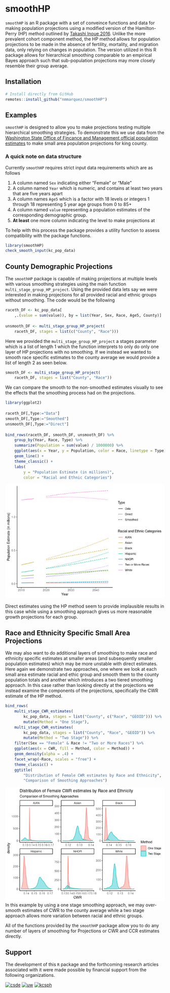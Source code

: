
# smoothHP

`smoothHP` is an R package with a set of conveince functions and data
for making population projections using a modified version of the
Hamilton-Perry (HP) method outlined by [Takashi
Inoue 2016](https://link.springer.com/chapter/10.1007/978-3-319-43329-5_22).
Unlike the more prevalent cohort component method, the HP method allows
for population projections to be made in the absence of fertility,
mortality, and migration data, only relying on changes in population.
The version utilized in this R package allows for hierarchical smoothing
comparable to an empirical Bayes approach such that sub-population
projections may more closely resemble their group average.

## Installation

``` r
# Install directly from GitHub 
remotes::install_github("nmmarquez/smoothHP")
```

## Examples

`smoothHP` is designed to allow you to make projections testing multiple
hierarchical smoothing strategies. To demonstrate this we use data from
the [Washington State Office of Fincance and Management official
population
estimates](https://www.ofm.wa.gov/washington-data-research/population-demographics/population-estimates/april-1-official-population-estimates)
to make small area population projections for king county.

### A quick note on data structure

Currently `smoothHP` requires strict input data requirements which are
as follows

1.  A column named `Sex` indicating either “Female” or “Male”
2.  A column named `Year` which is numeric, and contains at least two
    years that are five years apart
3.  A column names `Age5` which is a factor with 18 levels or integers 1
    through 18 representing 5 year age groups from 0 to 85+
4.  A column named `value` representing a population estimates of the
    corresponding demographic group.
5.  **At least** one more column indicating the level to make
    projections at

To help with this process the package provides a utility function to
assess compatibility with the package functions.

``` r
library(smoothHP)
check_smooth_input(kc_pop_data)
```

## County Demographic Projections

The `smoothHP` package is capable of making projections at multiple
levels with various smoothing strategies using the main function
`multi_stage_group_HP_project`. Using the provided data lets say we were
interested in making projections for all provided racial and ethnic
groups without smoothing. The code would be the following

``` r
raceth_DF <- kc_pop_data[
    ,.(value = sum(value)), by = list(Year, Sex, Race, Age5, County)]

unsmooth_DF <- multi_stage_group_HP_project(
    raceth_DF, stages = list(c("County", "Race")))
```

Here we provided the `multi_stage_group_HP_project` a stages parameter
which is a list of length 1 which the function interprets to only do
only one layer of HP projections with no smoothing. If we instead we
wanted to smooth race specific estimates to the county average we would
provide a list of length 2 as seen below.

``` r
smooth_DF <- multi_stage_group_HP_project(
    raceth_DF, stages = list("County", "Race"))
```

We can compare the smooth to the non-smoothed estimates visually to see
the effects that the smoothing process had on the projections.

``` r
library(ggplot2)

raceth_DF[,Type:="Data"]
smooth_DF[,Type:="Smoothed"]
unsmooth_DF[,Type:="Direct"]

bind_rows(raceth_DF, smooth_DF, unsmooth_DF) %>%
    group_by(Year, Race, Type) %>%
    summarize(Population = sum(value) / 1000000) %>%
    ggplot(aes(x = Year, y = Population, color = Race, linetype = Type)) +
    geom_line() +
    theme_classic() +
    labs(
        y = "Population Estimate (in millions)",
        color = "Racial and Ethnic Categories")
```

![](README_files/figure-gfm/unnamed-chunk-5-1.png)<!-- -->

Direct estimates using the HP method seem to provide implausible results
in this case while using a smoothing approach gives us more reasonable
growth projections for each group.

## Race and Ethnicity Specific Small Area Projections

We may also want to do additional layers of smoothing to make race and
ethnicity specific estimates at smaller areas (and subsequently smaller
population estimates) which may be more unstable with direct estimates.
Here again we demonstrate two approaches, one where we look at each
small area estimate racial and ethic group and smooth them to the county
population totals and another which introduces a two tiered smoothing
approach. In this case rather than looking directly at the projections
we instead examine the components of the projections, specifically the
CWR estimate of the HP method.

``` r
bind_rows(
    multi_stage_CWR_estimates(
        kc_pop_data, stages = list("County", c("Race", "GEOID"))) %>%
        mutate(Method = "One Stage"),
    multi_stage_CWR_estimates(
        kc_pop_data, stages = list("County", "Race", "GEOID")) %>%
        mutate(Method = "Two Stage")) %>%
    filter(Sex == "Female" & Race != "Two or More Races") %>%
    ggplot(aes(x = CWR, fill = Method, color = Method)) +
    geom_density(alpha = .4) +
    facet_wrap(~Race, scales = "free") +
    theme_classic() +
    ggtitle(
        "Distribution of Female CWR estimates by Race and Ethnicity",
        "Comparison of Smoothing Approaches")
```

![](README_files/figure-gfm/unnamed-chunk-6-1.png)<!-- --> In this
example by using a one stage smoothing approach, we may over-smooth
estimates of CWR to the county average while a two stage approach allows
more variation between racial and ethnic groups.

All of the functions provided by the `smoothHP` package allow you to do
any number of layers of smoothing for Projections or CWR and CCR
estimates directly.

## Support

The development of this `R` package and the forthcoming research
articles associated with it were made possible by financial support from
the following organizations.

[![csde](https://csde.washington.edu/wp-content/uploads/2016/10/LOGO600-V2-Transparent-500px.png)](https://csde.washington.edu/)
[![uw](https://s3-us-west-2.amazonaws.com/uw-s3-cdn/wp-content/uploads/sites/98/2014/09/07214451/W-Logo_Purple_Hex.png)](http://www.washington.edu/)
[![kcsph](https://sanjuanislander.com/images/logos/King-cty-Seattle-ph.jpg)](https://www.kingcounty.gov/depts/health.aspx)
